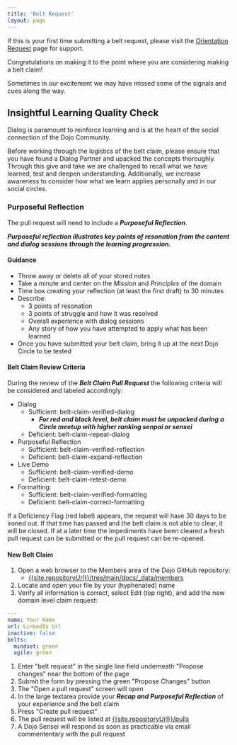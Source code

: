 ```yaml
---
title: 'Belt Request'
layout: page
---
```

<div class="-alert alert-warning">
If this is your first time submitting a belt request, please visit the <a href="{{ '/Orientation-Request' | relative_url }}">Orientation Request</a> page for support.
</div>



Congratulations on making it to the point where you are considering making a belt claim!

Sometimes in our excitement we may have missed some of the signals and cues along the way.

## Insightful Learning Quality Check

Dialog is paramount to reinforce learning and is at the heart of the social connection of the Dojo Community.

Before working through the logistics of the belt claim, please ensure that you have found a Dialog Partner and upacked the concepts thoroughly.  Through this give and take we are challenged to recall what we have learned, test and deepen understanding.  Additionally, we increase awareness to consider how what we learn applies personally and in our social circles.

### Purposeful Reflection

The pull request will need to include a ***Purposeful Reflection***.

***Purposeful reflection illustrates key points of resonation from the content and dialog sessions through the learning progression.***

#### Guidance

* Throw away or delete all of your stored notes
* Take a minute and center on the *Mission* and *Principles* of the domain
* Time box creating your reflection (at least the first draft) to 30 minutes
* Describe:
  * 3 points of resonation
  * 3 points of struggle and how it was resolved
  * Overall experience with dialog sessions
  * Any story of how you have attempted to apply what has been learned
* Once you have submitted your belt claim, bring it up at the next Dojo Circle to be tested 

#### Belt Claim Review Criteria

During the review of the ***Belt Claim Pull Request*** the following criteria will be considered and labeled accordingly:

* Dialog
  * Sufficient: belt-claim-verified-dialog
    * ***For red and black level, belt claim must be unpacked during a Circle meetup with higher ranking senpai or sensei***
  * Deficient: belt-claim-repeat-dialog
* Purposeful Reflection
  * Sufficient: belt-claim-verified-reflection
  * Deficient: belt-claim-expand-reflection
* Live Demo
  * Sufficient: belt-claim-verified-demo
  * Deficient: belt-claim-retest-demo 
* Formatting:
  * Sufficient: belt-claim-verified-formatting
  * Deficient: belt-claim-correct-formatting

If a Deficiency Flag (red label) appears, the request will have 30 days to be ironed out.  If that time has passed and the belt claim is not able to clear, it will be closed.  If at a later time the impediments have been cleared a fresh pull request can be submitted or the pull request can be re-opened.

#### New Belt Claim

1. Open a web browser to the Members area of the Dojo GitHub repository:
    * [{{site.repositoryUrl}}/tree/main/docs/_data/members]({{site.repositoryUrl}}/tree/main/docs/_data/members)
1. Locate and open your file by your (hyphenated) name
1. Verify all information is correct, select Edit (top right), and add the new domain level claim request:

```yaml
---
name: Your Name
url: LinkedIn Url
inactive: false
belts:
  mindset: green
  agile: green
```

1. Enter "belt request" in the single line field underneath "Propose changes" near the bottom of the page
1. Submit the form by pressing the green "Propose Changes" button
1. The "Open a pull request" screen will open
1. In the large textarea provide your ***Recap and Purposeful Reflection*** of your experience and the belt claim
1. Press "Create pull request"
1. The pull request will be listed at [{{site.repositoryUrl}}/pulls]({{site.repositoryUrl}}/pulls)
1. A Dojo Sensei will respond as soon as practicable via email commententary with the pull request


